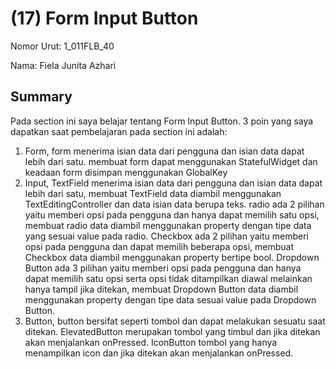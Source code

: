 # (17) Form Input Button
Nomor Urut: 1_011FLB_40

Nama: Fiela Junita Azhari

## Summary
Pada section ini saya belajar tentang Form Input Button.
3 poin yang saya dapatkan saat pembelajaran pada section ini adalah:
1. Form, form menerima isian data dari pengguna dan isian data dapat lebih dari satu. membuat form dapat menggunakan StatefulWidget dan keadaan form disimpan menggunakan GlobalKey<FormState>
2. Input, TextField menerima isian data dari pengguna dan isian data dapat lebih dari satu, membuat TextField data diambil menggunakan TextEditingController dan data isian data berupa teks. radio ada 2 pilihan yaitu memberi opsi pada pengguna dan hanya dapat memilih satu opsi, membuat radio data diambil menggunakan property dengan tipe data yang sesuai value pada radio. Checkbox ada 2 pilihan yaitu memberi opsi pada pengguna dan dapat memilih beberapa opsi, membuat Checkbox data diambil menggunakan property bertipe bool. Dropdown Button ada 3 pilihan yaitu memberi opsi pada pengguna dan hanya dapat memilih satu opsi serta opsi tidak ditampilkan diawal melainkan hanya tampil jika ditekan, membuat Dropdown Button data diambil menggunakan property dengan tipe data sesuai value pada Dropdown Button.
3. Button, button bersifat seperti tombol dan dapat melakukan sesuatu saat ditekan. ElevatedButton merupakan tombol yang timbul dan jika ditekan akan menjalankan onPressed. IconButton tombol yang hanya menampilkan icon dan jika ditekan akan menjalankan onPressed.